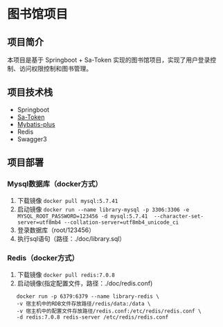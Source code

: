 # 图书馆项目
## 项目简介
本项目是基于 Springboot + Sa-Token 实现的图书馆项目，实现了用户登录控制、访问权限控制和图书管理。

## 项目技术栈
* Springboot
* [Sa-Token](https://sa-token.cc/index.html)
* [Mybatis-plus](https://baomidou.com/)
* Redis
* Swagger3

## 项目部署
### Mysql数据库（docker方式）
1. 下载镜像
`docker pull mysql:5.7.41`
2. 启动镜像
`docker run --name library-mysql -p 3306:3306 -e MYSQL_ROOT_PASSWORD=123456 -d mysql:5.7.41 
   --character-set-server=utf8mb4 --collation-server=utf8mb4_unicode_ci`
3. 登录数据库（root/123456）
4. 执行sql语句（路径：./doc/library.sql）

### Redis（docker方式）
1. 下载镜像
`docker pull redis:7.0.8`
2. 启动镜像(指定配置文件，路径：./doc/redis.conf)
```
   docker run -p 6379:6379 --name library-redis \
   -v 宿主机中的RDB文件存放路径/redis/data:/data \
   -v 宿主机中的配置文件存放路径/redis.conf:/etc/redis/redis.conf \
   -d redis:7.0.8 redis-server /etc/redis/redis.conf
```